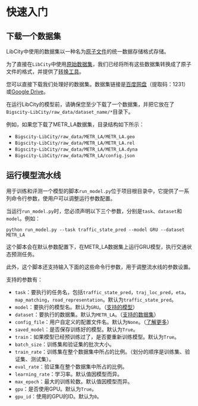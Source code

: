# 快速入门

## 下载一个数据集

LibCity中使用的数据集以一种名为[原子文件](../user_guide/data/atomic_files.md)的统一数据存储格式存储。

为了直接在`LibCity`中使用[原始数据集](../user_guide/data/raw_data.md)，我们已经将所有这些数据集转换成了原子文件的格式，并提供了[转换工具](https://github.com/LibCity/Bigscity-LibCity-Datasets)。

您可以直接下载我们处理好的数据集。数据集链接是[百度网盘](https://pan.baidu.com/s/1qEfcXBO-QwZfiT0G3IYMpQ)（提取码：1231）或[Google Drive](https://drive.google.com/drive/folders/1g5v2Gq1tkOq8XO0HDCZ9nOTtRpB6-gPe?usp=sharing)。

在运行LibCity的模型前，请确保您至少下载了一个数据集，并把它放在了`Bigscity-LibCity/raw_data/dataset_name/*`目录下。

例如，如果您下载了METR_LA数据集，目录结构如下所示：

- `Bigscity-LibCity/raw_data/METR_LA/METR_LA.geo`
- `Bigscity-LibCity/raw_data/METR_LA/METR_LA.rel`
- `Bigscity-LibCity/raw_data/METR_LA/METR_LA.dyna`
- `Bigscity-LibCity/raw_data/METR_LA/config.json`

## 运行模型流水线

用于训练和评测一个模型的脚本`run_model.py`位于项目根目录中，它提供了一系列命令行参数，使用户可以调整运行参数配置。

当运行`run_model.py`时，您必须声明以下三个参数，分别是`task`、`dataset`和`model`。例如：

```
python run_model.py --task traffic_state_pred --model GRU --dataset METR_LA
```

这个脚本会在默认参数配置下，在METR_LA数据集上运行GRU模型，执行交通状态预测任务。

此外，这个脚本还支持输入下面的这些命令行参数，用于调整流水线的参数设置。

支持的参数有：

- `task`：要执行的任务名，包括`traffic_state_pred`，`traj_loc_pred`，`eta`，`map_matching`，`road_representation`。默认为`traffic_state_pred`。
- `model`：要执行的模型名。默认为`GRU`。（[支持的模型](../user_guide/model)）
- `dataset`：要执行的数据集。默认为`METR_LA`。（[支持的数据集](../user_guide/data/raw_data.md)）
- `config_file`：用户自定义的配置文件名。默认为`None`。（[了解更多](../user_guide/config_settings.md)）
- `saved_model`：是否保存训练好的模型。默认为`True`。
- `train`：如果模型已经预训练过了，是否要重新训练模型。默认为`True`。
- `batch_size`：训练集和验证集的批次大小。
- `train_rate`：训练集在整个数据集中所占的比例。（划分的顺序是训练集、验证集、测试集）。
- `eval_rate`：验证集在整个数据集中所占的比例。
- `learning_rate`：学习率。默认值因模型而异。
- `max_epoch`：最大的训练轮数。默认值因模型而异。
- `gpu`：是否使用GPU。默认为`True`。
- `gpu_id`：使用的GPU的ID。默认为`0`。

